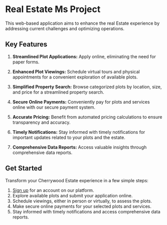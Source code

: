 
# Real Estate Ms Project

This web-based application aims to enhance the real Estate experience by addressing current challenges and optimizing operations.

## Key Features

1. **Streamlined Plot Applications:**
   Apply online, eliminating the need for paper forms.

2. **Enhanced Plot Viewings:**
   Schedule virtual tours and physical appointments for a convenient exploration of available plots.

3. **Simplified Property Search:**
   Browse categorized plots by location, size, and price for a streamlined property search.

4. **Secure Online Payments:**
   Conveniently pay for plots and services online with our secure payment system.

5. **Accurate Pricing:**
   Benefit from automated pricing calculations to ensure transparency and accuracy.

6. **Timely Notifications:**
   Stay informed with timely notifications for important updates related to your plots and the estate.

7. **Comprehensive Data Reports:**
   Access valuable insights through comprehensive data reports.

## Get Started

Transform your Cherrywood Estate experience in a few simple steps:

1. [Sign up](#) for an account on our platform.
2. Explore available plots and submit your application online.
3. Schedule viewings, either in person or virtually, to assess the plots.
4. Make secure online payments for your selected plots and services.
5. Stay informed with timely notifications and access comprehensive data reports.
